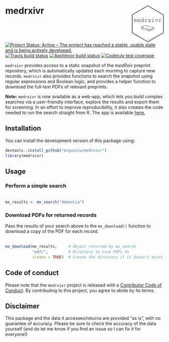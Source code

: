 
<!-- README.md is generated from README.Rmd. Please edit that file -->

# medrxivr <img src="man/figures/hex-medrxivr.png" align="right" width="20%" height="20%" />

<!-- badges: start -->

[![Project Status: Active – The project has reached a stable, usable
state and is being actively
developed.](https://www.repostatus.org/badges/latest/active.svg)](https://www.repostatus.org/#active)
<br> [![Travis build
status](https://travis-ci.com/mcguinlu/medrxivr.svg?branch=master)](https://travis-ci.com/mcguinlu/medrxivr)
[![AppVeyor build
status](https://ci.appveyor.com/api/projects/status/github/mcguinlu/medrxivr?branch=master&svg=true)](https://ci.appveyor.com/project/mcguinlu/medrxivr)
[![Codecov test
coverage](https://codecov.io/gh/mcguinlu/medrxivr/branch/master/graph/badge.svg)](https://codecov.io/gh/mcguinlu/medrxivr?branch=master)
<!-- badges: end -->

`medrxivr` provides access to a static snapshot of the *medRxiv*
preprint repository, which is automatically updated each morning to
capture new records. `medrxivr` also provides functions to search the
snapshot using regular expressions and Boolean logic, and provides a
helper function to download the full-text PDFs of relevant preprints.

**Note:** `medrxivr` is now available as a web-app, which lets you build
complex searches via a user-friendly interface, explore the results and
export them for screening. In an effort to improve reproducibility, it
also creates the code needed to run the search straight from R. The app
is available [here.](https://mcguinlu.shinyapps.io/medrxivr/)

## Installation

You can install the development version of this package using:

``` r
devtools::install_github("mcguinlu/medrxivr")
library(medrxivr)
```

## Usage

### Perform a simple search

``` r

mx_results <- mx_search("dementia")
```

### Download PDFs for returned records

Pass the results of your search above to the `mx_download()` function to
download a copy of the PDF for each record.

``` r

mx_download(mx_results,     # Object returned by mx_search
            "pdf/",         # Directory to save PDFs to 
            create = TRUE)  # Create the directory if it doesn't exist
```

## Code of conduct

Please note that the `medrxivr` project is released with a [Contributor
Code of Conduct](CODE_OF_CONDUCT.md). By contributing to this project,
you agree to abide by its terms.

## Disclaimer

This package and the data it accesses/returns are provided “as is”, with
no guarantee of accuracy. Please be sure to check the accuracy of the
data yourself (and do let me know if you find an issue so I can fix it
for everyone\!)
